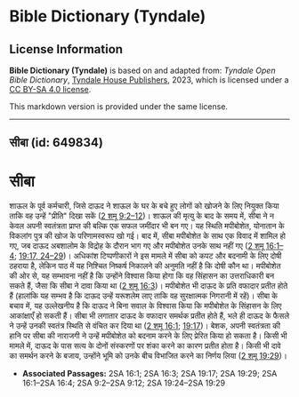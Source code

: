 # Bible Dictionary (Tyndale)

## License Information

**Bible Dictionary (Tyndale)** is based on and adapted from: _Tyndale Open Bible Dictionary_, [Tyndale House Publishers](https://tyndaleopenresources.com/), 2023, which is licensed under a [CC BY-SA 4.0 license](https://creativecommons.org/licenses/by-sa/4.0/legalcode.en).

This markdown version is provided under the same license.



--------------------------------

## सीबा (id: 649834)

सीबा
====

शाऊल के पूर्व कर्मचारी, जिसे दाऊद ने शाऊल के घर के बचे हुए लोगों को खोजने के लिए नियुक्त किया ताकि वह उन्हें "प्रीति" दिखा सकें ([2 शमू 9:2–12](https://ref.ly/2Sam9:2-2Sam9:12))। शाऊल की मृत्यु के बाद के समय में, सीबा ने न केवल अपनी स्वतंत्रता प्राप्त की बल्कि एक सफल जमींदार भी बन गए। यह स्थिति मपीबोशेत, योनातान के विकलांग पुत्र की खोज के परिणामस्वरूप खो गई। बाद में, सीबा मपीबोशेत के साथ एक विवाद में शामिल हो गए, जब दाऊद अबशालोम के विद्रोह के दौरान भाग गए और मपीबोशेत उनके साथ नहीं गए ([2 शमू 16:1–4](https://ref.ly/2Sam16:1-2Sam16:4); [19:17, 24–29](https://ref.ly/2Sam19:17,2Sam19:24-2Sam19:29))। अधिकांश टिप्पणीकारों ने इस मामले में सीबा को कपट और बदनामी के लिए दोषी ठहराया है, लेकिन पाठ में यह निश्चित निष्कर्ष निकालने की अनुमति नहीं है कि दोषी कौन था। मपीबोशेत की ओर से, यह सम्भावना नहीं है कि उन्होंने विश्वास किया होगा कि वह सिंहासन का उत्तराधिकारी बन सकते हैं, जैसा कि सीबा ने दावा किया था ([2 शमू 16:3](https://ref.ly/2Sam16:3))। मपीबोशेत भी दाऊद के प्रति वफादार प्रतीत होते हैं (हालांकि यह सम्भव है कि दाऊद उन्हें यरूशलेम लाए ताकि वह सुरक्षात्मक निगरानी में रहें)। सीबा के बचाव में, यह उल्लेखनीय है कि दाऊद ने बिना सवाल के विश्वास किया कि मपीबोशेत के सिंहासन के लिए आकांक्षाएँ हो सकती हैं। सीबा भी लगातार दाऊद के वफादार समर्थक प्रतीत होते हैं, भले ही दाऊद के फैसले ने उन्हें उनकी स्वतंत्र स्थिति से वंचित कर दिया था ([2 शमू 16:1](https://ref.ly/2Sam16:1); [19:17](https://ref.ly/2Sam19:17))। बेशक, अपनी स्वतंत्रता की हानि पर सीबा की नाराजगी ने उन्हें मपीबोशेत को बदनाम करने के लिए प्रेरित किया हो सकता है। किसी भी मामले में, दाऊद के पास सत्य के दोनों संस्करणों पर शंका करने का कारण प्रतीत होता है। किसी भी दावे का समर्थन करने के बजाय, उन्होंने भूमि को उनके बीच विभाजित करने का निर्णय लिया ([2 शमू 19:29](https://ref.ly/2Sam19:29))।

* **Associated Passages:** 2SA 16:1; 2SA 16:3; 2SA 19:17; 2SA 19:29; 2SA 16:1–2SA 16:4; 2SA 9:2–2SA 9:12; 2SA 19:24–2SA 19:29

